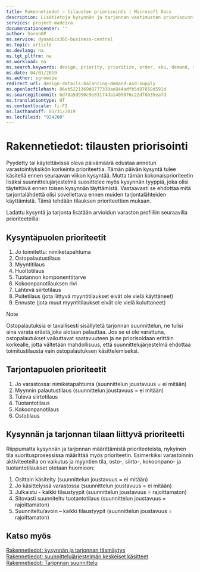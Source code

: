 ```yaml
---
title: Rakennetiedot – tilausten priorisointi | Microsoft Docs
description: Lisätietoja kysynnän ja tarjonnan vaatimusten priorisoinnista.
services: project-madeira
documentationcenter: ''
author: SorenGP
ms.service: dynamics365-business-central
ms.topic: article
ms.devlang: na
ms.tgt_pltfrm: na
ms.workload: na
ms.search.keywords: design, priority, prioritize, order, sku, demand, supply
ms.date: 04/01/2019
ms.author: sgroespe
redirect_url: design-details-balancing-demand-and-supply
ms.openlocfilehash: 06eb5221369d8777330ae844adfb5d87658d591d
ms.sourcegitcommit: bd78a5d990c9e83174da1409076c22df8b35eafd
ms.translationtype: HT
ms.contentlocale: fi-FI
ms.lasthandoff: 03/31/2019
ms.locfileid: "924208"
---
```

# <a name="design-details-prioritizing-orders"></a>Rakennetiedot: tilausten priorisointi
Pyydetty tai käytettävissä oleva päivämäärä edustaa annetun varastointiyksikön korkeinta prioriteettia. Tämän päivän kysyntä tulee käsitellä ennen seuraavan viikon kysyntää. Mutta tämän kokonaisprioriteetin lisäksi suunnittelujärjestelmä suosittelee myös kysynnän tyyppiä, joka olisi täytettävä ennen toisen kysynnän täyttämistä. Vastaavasti se ehdottaa mitä tarjontalähdettä olisi sovellettava ennen muiden tarjontalähteiden käyttämistä. Tämä tehdään tilauksen prioriteettien mukaan.  

Ladattu kysyntä ja tarjonta lisätään arvioidun varaston profiiliin seuraavilla prioriteeteilla:  

## <a name="priorities-on-the-demand-side"></a>Kysyntäpuolen prioriteetit  
1. Jo toimitettu: nimiketapahtuma  
2. Ostopalautustilaus  
3. Myyntitilaus  
4. Huoltotilaus  
5. Tuotannon komponenttitarve  
6. Kokoonpanotilauksen rivi  
7. Lähtevä siirtotilaus  
8. Puitetilaus (jota liittyvä myyntitilaukset eivät ole vielä käyttäneet)  
9. Ennuste (jota muut myyntitilaukset eivät ole vielä kuluttaneet)  

> [!NOTE]  
>  Ostopalautuksia ei tavallisesti sisällytetä tarjonnan suunnittelun, ne tulisi aina varata erästä,joka aiotaan palauttaa. Jos se ei ole varattuna, ostopalautukset vaikuttavat saatavuuteen ja ne priorisoidaan erittäin korkealle, jotta vältetään mahdollisuus, että suunnittelujärjestelmä ehdottaa toimitustilausta vain ostopalautuksen käsittelemiseksi.  

## <a name="priorities-on-the-supply-side"></a>Tarjontapuolen prioriteetit  
1. Jo varastossa: nimiketapahtuma (suunnittelun joustavuus = ei mitään)  
2. Myynnin palautustilaus (suunnittelun joustavuus = ei mitään)  
3. Tuleva siirtotilaus  
4. Tuotantotilaus  
5. Kokoonpanotilaus  
6. Ostotilaus  

## <a name="priority-related-to-the-state-of-demand-and-supply"></a>Kysynnän ja tarjonnan tilaan liittyvä prioriteetti  
Riippumatta kysynnän ja tarjonnan määrittämistä prioriteeteista, nykyinen tila suoritusprosessissa määrittää myös prioriteetin. Esimerkiksi varastoinnin aktiviteeteilla on vaikutus ja myyntien tila, osto-, siirto-, kokoonpano- ja tuotantotilaukset otetaan huomioon:  

1. Osittain käsitelty (suunnittelun joustavuus = ei mitään)  
2. Jo käsittelyssä varastossa (suunnittelun joustavuus = ei mitään)  
3. Julkaistu - kaikki tilaustyypit (suunnittelun joustavuus = rajoittamaton)  
4. Sitovasti suunniteltu tuotantotilaus (suunnittelun joustavuus = rajoittamaton)  
5. Suunniteltu/avoin – kaikki tilaustyypit (suunnittelun joustavuus = rajoittamaton)  

## <a name="see-also"></a>Katso myös  
[Rakennetiedot: kysynnän ja tarjonnan täsmäytys](design-details-balancing-demand-and-supply.md)   
[Rakennetiedot: suunnittelujärjestelmän keskeiset käsitteet](design-details-central-concepts-of-the-planning-system.md)   
[Rakennetiedot: Tarjonnan suunnittelu](design-details-supply-planning.md)
